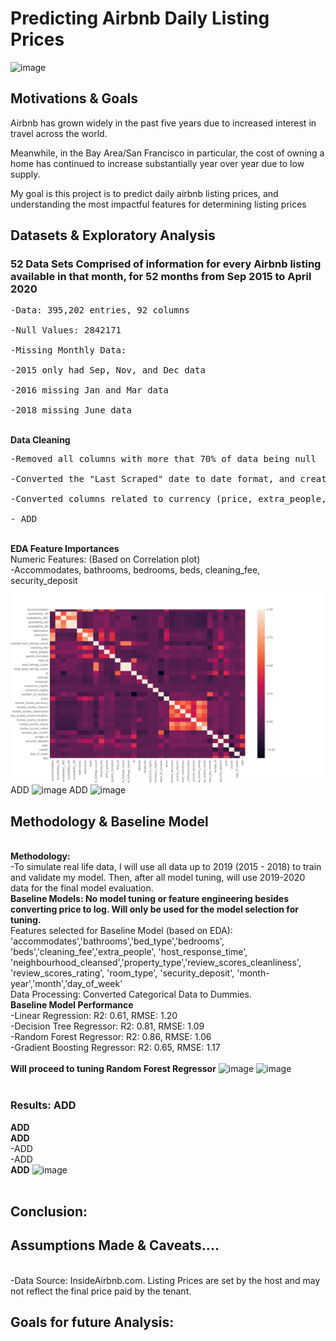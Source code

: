 # Predicting Airbnb Daily Listing Prices
![image](https://moneymorning.com/wp-content/blogs.dir/1/files/2019/04/shutterstock_712018732-1280x720.jpg)

## Motivations & Goals
Airbnb has grown widely in the past five years due to increased interest in travel across the world.

Meanwhile, in the Bay Area/San Francisco in particular, the cost of owning a home has continued to increase substantially year over year due to low supply. 

My goal is this project is to predict daily airbnb listing prices, and understanding the most impactful features for determining listing prices

## Datasets & Exploratory Analysis

### 52 Data Sets Comprised of information for every Airbnb listing available in that month, for 52 months from Sep 2015 to April 2020
<pre>-Data: 395,202 entries, 92 columns
<br>-Null Values: 2842171 
<br>-Missing Monthly Data: 
<br>-2015 only had Sep, Nov, and Dec data
<br>-2016 missing Jan and Mar data
<br>-2018 missing June data</pre>
<br>**Data Cleaning**
<pre>-Removed all columns with more that 70% of data being null
<br>-Converted the "Last Scraped" date to date format, and created additional date features to indicate year, month-year, month, dayofweek, and day
<br>-Converted columns related to currency (price, extra_people, security_deposit and cleaning_fee] from string to float, removed '$'
<br>- ADD</pre>
<br>**EDA Feature Importances**
<br>Numeric Features: (Based on Correlation plot)
<br>-Accommodates, bathrooms, bedrooms, beds, cleaning_fee, security_deposit
![image](Graphs/numeric_corr.png)
ADD
![image](ADD)
ADD
![image](ADD)


## Methodology & Baseline Model
<br>**Methodology:** 
<br>-To simulate real life data, I will use all data up to 2019 (2015 - 2018) to train and validate my model. Then, after all model tuning, will use 2019-2020 data for the final model evaluation.
<br> **Baseline Models: No model tuning or feature engineering besides converting price to log. Will only be used for the model selection for tuning.** 
<br>Features selected for Baseline Model (based on EDA): 'accommodates','bathrooms','bed_type','bedrooms', 'beds','cleaning_fee','extra_people', 'host_response_time', 'neighbourhood_cleansed','property_type','review_scores_cleanliness', 'review_scores_rating', 'room_type', 'security_deposit', 'month-year','month','day_of_week'
<br>Data Processing: Converted Categorical Data to Dummies.
<br>**Baseline Model Performance**
<br>-Linear Regression: R2: 0.61, RMSE: 1.20
<br>-Decision Tree Regressor: R2: 0.81, RMSE: 1.09
<br>-Random Forest Regressor: R2: 0.86, RMSE: 1.06
<br>-Gradient Boosting Regressor: R2: 0.65, RMSE: 1.17
<br><br>**Will proceed to tuning Random Forest Regressor**
![image](ADD)
![image](ADD)
<br><br>
### Results: ADD
**ADD
<br>ADD**
<br>-ADD
<br>-ADD
<br>**ADD**
![image](ADD)
<br><br>


## Conclusion: 



## Assumptions Made & Caveats....
<br>-Data Source: InsideAirbnb.com. Listing Prices are set by the host and may not reflect the final price paid by the tenant.

## Goals for future Analysis:


